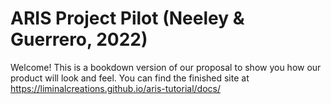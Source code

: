 # ARIS Project Pilot (Neeley & Guerrero, 2022)

Welcome! This is a bookdown version of our proposal to show you how our product will look and feel. 
You can find the finished site at https://liminalcreations.github.io/aris-tutorial/docs/
